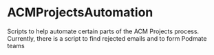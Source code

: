 # ACMProjectsAutomation
Scripts to help automate certain parts of the ACM Projects process. Currently, there is a script to find rejected emails and to form Podmate teams
